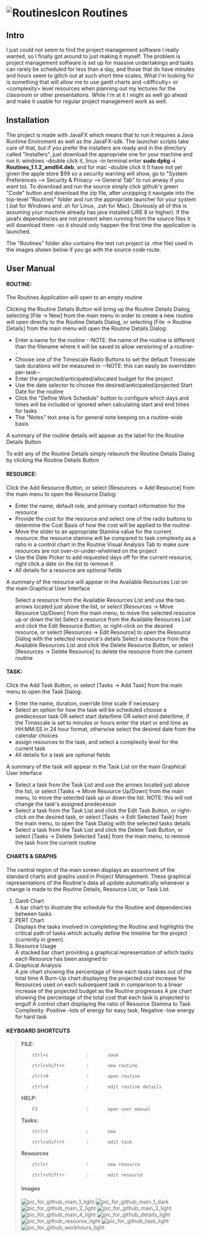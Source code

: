 # ![RoutinesIcon](https://user-images.githubusercontent.com/50467171/120118085-b56f7800-c15e-11eb-9b7d-ccab0d1dbd03.png) Routines


<h2>Intro</h2>

I just could not seem to find the project management software I really wanted, so I finally got around to just making it myself. The problem is project management software is set up for massive undertakings and tasks can rarely be scheduled for less than a day, and those that do have minutes and hours seem to glitch out at such short time scales. What I'm looking for is something that will allow me to use gantt charts and \<difficulty\> or \<complexity\> level resources when planning out my lectures for the classroom or other presentations. While I'm at it I might as well go ahead and make it usable for regular project management work as well.

<h2>Installation</h2>
The project is made with JavaFX which means that to run it requires a Java Runtime Enviroment as well as the JavaFX-sdk. The launcher scripts take care of that, but if you prefer the installers are ready and in the directory called "Installers", just download the appropriate one for your machine and run it: windows -double click it, linux -in terminal enter <b>sudo dpkg -i Routines_1.1.2_amd64.deb</b>, and for mac -double click it (I have not yet given the apple store $99 so a security warning will show, go to "System Preferences --> Security & Privacy --> General Tab" to run anway if you want to). To download and run the source simply click github's green "Code" button and download the zip file, after unzipping it navigate into the top-level "Routines" folder and run the appropriate launcher for your system (.bat for Windows and .sh for Linux, .zsh for Mac). Obviously all of this is assuming your machine already has java installed (JRE 8 or higher). If the javafx dependencies are not present when running from the source files it will download them -so it should only happen the first time the application is launched.

The "Routines" folder also contains the test run project (a .rtne file) used in the images shown below if you go with the source code route.





<h2>User Manual</h2>

<h4>ROUTINE:</h4>


<p>The Routines Application will open to an empty routine</p>

<p>Clicking the Routine Details Button will bring up the Routine Details Dialog, selecting [File -> New] from the main menu in order to create a new routine will open directly to the Routine Details Dialog, or selecting [File -> Routine Details] from the main menu will open the Routine Details Dialog: </p>

<ul>
        <li>Enter a name for the routine --NOTE: the name of the routine is different than the filename where it will be saved to allow versioning of a routine--</li>
        <li>Choose one of the Timescale Radio Buttons to set the default Timescale task durations will be measured in --NOTE: this can easily be overridden per-task--</li>
        <li>Enter the projected/anticipated/allocated budget for the project</li>
        <li>Use the date selector to choose the desired/anticipated/projected Start Date for the routine</li>
        <li>Click the "Define Work Schedule" button to configure which days and times will be included or ignored when calculating start and end times for tasks</li>
        <li>The "Notes" text area is for general note keeping on a routine-wide basis</li>

</ul>

 <p>A summary of the routine details will appear as the label for the Routine Details Button</p>
    
 <p>To edit any of the Routine Details simply relaunch the Routine Details Dialog by clicking the Routine Details Button</p>





<h4>RESOURCE:</h4>


   <p>Click the Add Resource Button, or select [Resources -> Add Resource] from the main menu to open the Resource Dialog:</p>
        <ul>
        <li>Enter the name, default role, and primary contact information for the resource</li>
        <li>Provide the cost for the resource and select one of the radio buttons to determine the Cost Basis of how the cost will be applied to the routine</li>
        <li>Move the slider to an appropriate Stamina value for the current resource: the resource stamina will be compared to task complexity as a ratio in a control chart in the Routine Visual Analysis Tab to make sure resources are not over-or-under-whelmed on the project</li>
        <li>Use the Date Picker to add requested days off for the current resource, right click a date on the list to remove it</li>
        <li>All details for a resource are optional fields</li>
        </ul>
        
   <p>A summary of the resource will appear in the Available Resources List on the main Graphical User Interface</p>
        <ul>
        Select a resource from the Available Resources List and use the two arrows located just above the list, or select [Resources -> Move Resource Up/Down] from the main menu, to move the selected resource up or down the list
        Select a resource from the Available Resources List and click the Edit Resource Button, or right-click on the desired resource, or select [Resources -> Edit Resource] to open the Resource Dialog with the selected resource's details
        Select a resource from the Available Resources List and click the Delete Resource Button, or select [Resources -> Delete Resource] to delete the resource from the current routine
        </ul>





<h4>TASK:</h4>


   <p>Click the Add Task Button, or select [Tasks -> Add Task] from the main menu to open the Task Dialog:</p>
    <ul>
        <li>Enter the name, duration, override time scale if necessary</li>
        <li>Select an option for how the task will be scheduled choose a predecessor task OR select start date/time OR select end date/time, if the Timescale is set to minutes or hours enter the start or end time as HH:MM:SS in 24 hour format, otherwise select the desired date from the calendar choices</li>
        <li>assign resources to the task, and select a complexity level for the current task</li>
        <li>All details for a task are optional fields</li>
        </ul>

   <p>A summary of the task will appear in the Task List on the main Graphical User Interface</p>
   <ul>
        <li>Select a task from the Task List and use the arrows located just above the list, or select [Tasks -> Move Resource Up/Down] from the main menu, to move the selected task up or down the list. NOTE: this will not change the task's assigned predecessor</li>
        <li>Select a task from the Task List and click the Edit Task Button, or right-click on the desired task, or select [Tasks -> Edit Selected Task] from the main menu, to open the Task Dialog with the selected tasks details</li>
        <li>Select a task from the Task List and click the Delete Task Button, or select [Tasks -> Delete Selected Task] from the main menu, to remove the task from the current routine</li>
</ul>



<h4>CHARTS & GRAPHS</h4>


   <p>The central region of the main screen displays an assortment of the standard charts and graphs used in Project Management. These graphical representations of the Routine's data all update automatically whenever a change is made to the Routine Details, Resource List, or Task List.</p>
        <ol>
        <li>Gantt Chart</li>
            A bar chart to illustrate the schedule for the Routine and dependencies between tasks
        <li>PERT Chart</li>
            Displays the tasks involved in completing the Routine and highlights the critical path of tasks which actually define the timeline for the project (currently in green).
        <li>Resource Usage</li>
            A stacked bar chart providing a graphical representation of which tasks each Resource has been assigned to
        <li>Graphical Analysis</li>
            A pie chart showing the percentage of time each tasks takes out of the total time
            A Burn-Up chart displaying the projected cost increase for Resources used on each subsequent task in comparison to a linear increase of the projected budget as the Routine progresses
            A pie chart showing the percentage of the total cost that each task is projected to engulf
            A control chart displaying the ratio of Resource Stamina to Task Complexity: Positive -lots of energy for easy task, Negative -low energy for hard task

</ol>


<h4>KEYBOARD SHORTCUTS</h4>

<blockquote>
  <b>FILE:</b>
    
        ctrl+s              :       save
    
        ctrl+shift+n        :       new routine
    
        ctrl+0              :       open routine
    
        ctrl+d              :       edit routine details
    
    
    
    
  <b>HELP:</b>
    
        F1                  :       open user manual


  <b>Tasks:</b>
    
        ctrl+t              :       new 
    
        ctrl+shift+t        :       edit task


  <b>Resources</b>
    
        ctrl+r              :       new resource
    
        ctrl+shift+r        :       edit resource

</blockqoute>



<h4>Images</h4>


![pic_for_github_main_1_light](https://user-images.githubusercontent.com/50467171/119839789-6ca38f00-bed2-11eb-9800-6ba333e4930f.jpg)
![pic_for_github_main_1_dark](https://user-images.githubusercontent.com/50467171/119839793-6d3c2580-bed2-11eb-949d-319b7ef37933.jpg)
![pic_for_github_main_2_light](https://user-images.githubusercontent.com/50467171/119839799-6e6d5280-bed2-11eb-9e42-5a34f6eb3f4c.jpg)
![pic_for_github_main_3_light](https://user-images.githubusercontent.com/50467171/119839797-6dd4bc00-bed2-11eb-979b-a0e774e24964.jpg)
![pic_for_github_main_4_light](https://user-images.githubusercontent.com/50467171/119839796-6dd4bc00-bed2-11eb-89d2-4c1e114cb896.jpg)
![pic_for_github_details_light](https://user-images.githubusercontent.com/50467171/119839788-6ca38f00-bed2-11eb-92fd-c864b6e72fce.jpg)
![pic_for_github_resource_light](https://user-images.githubusercontent.com/50467171/119839782-6c0af880-bed2-11eb-9a3b-c0dd23bd666c.jpg)
![pic_for_github_task_light](https://user-images.githubusercontent.com/50467171/119839785-6ca38f00-bed2-11eb-92b3-c1a387869ee1.jpg)
![pic_for_github_workhours_light](https://user-images.githubusercontent.com/50467171/119839787-6ca38f00-bed2-11eb-9254-df0b45bc34aa.jpg)





